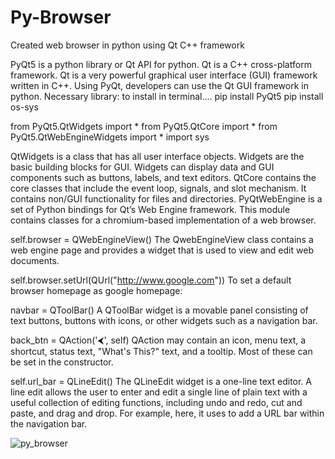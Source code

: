 # Py-Browser
Created web browser in python using Qt C++ framework

PyQt5 is a python library or Qt API for python. Qt is a C++ cross-platform framework. Qt is a very powerful graphical user interface (GUI) framework written in C++. Using PyQt, developers can use the Qt GUI framework in python. 
Necessary library: to install in terminal….
pip install PyQt5 
pip install os-sys 

from PyQt5.QtWidgets import *
from PyQt5.QtCore import *
from PyQt5.QtWebEngineWidgets import *
import sys

QtWidgets is a class that has all user interface objects. Widgets are the basic building blocks for GUI. Widgets can display data and GUI components such as buttons, labels, and text editors. QtCore contains the core classes that include the event loop, signals, and slot mechanism. It contains non/GUI functionality for files and directories. PyQtWebEngine is a set of Python bindings for Qt’s Web Engine framework. This module contains classes for a chromium-based implementation of a web browser.

self.browser = QWebEngineView()
The QwebEngineView class contains a web engine page and provides a widget that is used to view and edit web documents. 

self.browser.setUrl(QUrl("http://www.google.com"))
To set a default browser homepage as google homepage:

navbar = QToolBar()
A QToolBar widget is a movable panel consisting of text buttons, buttons with icons, or other widgets such as a navigation bar. 

back_btn = QAction('⮜', self)
QAction may contain an icon, menu text, a shortcut, status text, "What's This?" text, and a tooltip. Most of these can be set in the constructor.

self.url_bar = QLineEdit()
The QLineEdit widget is a one-line text editor. A line edit allows the user to enter and edit a single line of plain text with a useful collection of editing functions, including undo and redo, cut and paste, and drag and drop. For example, here, it uses to add a URL bar within the navigation bar. 

![py_browser](https://user-images.githubusercontent.com/58274552/187764223-1b93fd27-a35d-4214-ad9c-5020525ffea3.PNG)
